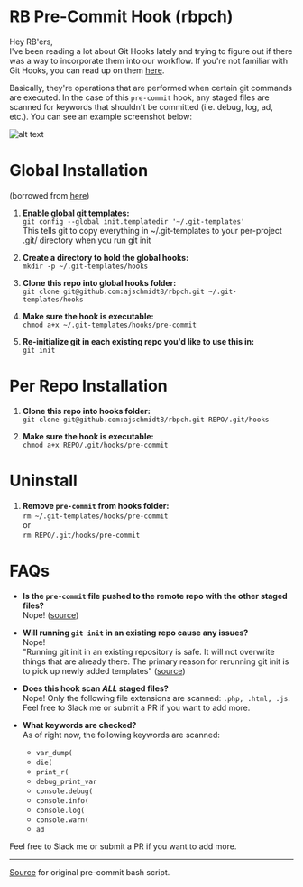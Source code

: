 # RB Pre-Commit Hook (rbpch)

Hey RB'ers,<br>
I've been reading a lot about Git Hooks lately and trying to figure out if
there was a way to incorporate them into our workflow. If you're not familiar
with Git Hooks, you can read up on them [here](https://git-scm.com/book/en/v2/Customizing-Git-Git-Hooks).

Basically, they're operations that are performed when certain git commands are
executed. In the case of this `pre-commit` hook, any staged files are scanned for keywords
that shouldn't be committed (i.e. debug, log, ad, etc.). You can see an example
screenshot below:

![alt text](http://i.imgur.com/eFtWsAU.png)

# Global Installation
(borrowed from [here](https://coderwall.com/p/jp7d5q/create-a-global-git-commit-hook))

1. **Enable global git templates:**<br>
`git config --global init.templatedir '~/.git-templates'`<br>
This tells git to copy everything in ~/.git-templates to your per-project .git/ directory when you run git init

2. **Create a directory to hold the global hooks:**<br>
`mkdir -p ~/.git-templates/hooks`

3. **Clone this repo into global hooks folder:**<br>
`git clone git@github.com:ajschmidt8/rbpch.git ~/.git-templates/hooks`

4. **Make sure the hook is executable:**<br>
`chmod a+x ~/.git-templates/hooks/pre-commit`

5. **Re-initialize git in each existing repo you'd like to use this in:**<br>
`git init`<br>

# Per Repo Installation
1. **Clone this repo into hooks folder:**<br>
`git clone git@github.com:ajschmidt8/rbpch.git REPO/.git/hooks`

2. **Make sure the hook is executable:**<br>
`chmod a+x REPO/.git/hooks/pre-commit`

# Uninstall
1. **Remove `pre-commit` from hooks folder:**<br>
`rm ~/.git-templates/hooks/pre-commit`<br>
or<br>
`rm REPO/.git/hooks/pre-commit`

# FAQs
* **Is the `pre-commit` file pushed to the remote repo with the other staged files?**<br>
Nope! ([source](https://stackoverflow.com/questions/12222186/are-git-hooks-pushed-to-the-remote-when-i-git-push))

* **Will running `git init` in an existing repo cause any issues?**<br>
Nope! <br>
"Running git init in an existing repository is safe. It will not overwrite things that are already there. The primary reason for rerunning git init is to pick up newly added templates" ([source](https://git-scm.com/docs/git-init))

* **Does this hook scan *ALL* staged files?**<br>
Nope! Only the following file extensions are scanned: `.php, .html, .js`. Feel free to Slack me or submit a PR if you want to add more.

* **What keywords are checked?**<br>
As of right now, the following keywords are scanned:<br>
    * `var_dump(`
    * `die(`
    * `print_r(`
    * `debug_print_var`
    * `console.debug(`
    * `console.info(`
    * `console.log(`
    * `console.warn(`
    * `ad`
    
Feel free to Slack me or submit a PR if you want to add more.

---
[Source](https://github.com/borisguery/git-keywords-checker) for original pre-commit bash script. 
